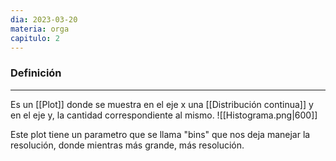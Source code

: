 ```yaml
---
dia: 2023-03-20
materia: orga
capitulo: 2
---
```

### Definición
---
Es un [[Plot]] donde se muestra en el eje x una [[Distribución continua]] y en el eje y, la cantidad correspondiente al mismo.
![[Histograma.png|600]]

Este plot tiene un parametro que se llama "bins" que nos deja manejar la resolución, donde mientras más grande, más resolución.